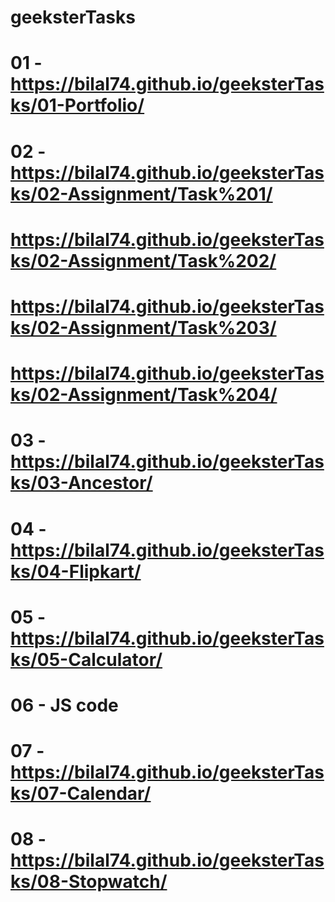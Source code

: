 # geeksterTasks
# 01 - https://bilal74.github.io/geeksterTasks/01-Portfolio/

# 02 - https://bilal74.github.io/geeksterTasks/02-Assignment/Task%201/
#      https://bilal74.github.io/geeksterTasks/02-Assignment/Task%202/
#      https://bilal74.github.io/geeksterTasks/02-Assignment/Task%203/
#      https://bilal74.github.io/geeksterTasks/02-Assignment/Task%204/

# 03 - https://bilal74.github.io/geeksterTasks/03-Ancestor/
# 04 - https://bilal74.github.io/geeksterTasks/04-Flipkart/
# 05 - https://bilal74.github.io/geeksterTasks/05-Calculator/
# 06 - JS code
# 07 - https://bilal74.github.io/geeksterTasks/07-Calendar/
# 08 - https://bilal74.github.io/geeksterTasks/08-Stopwatch/
